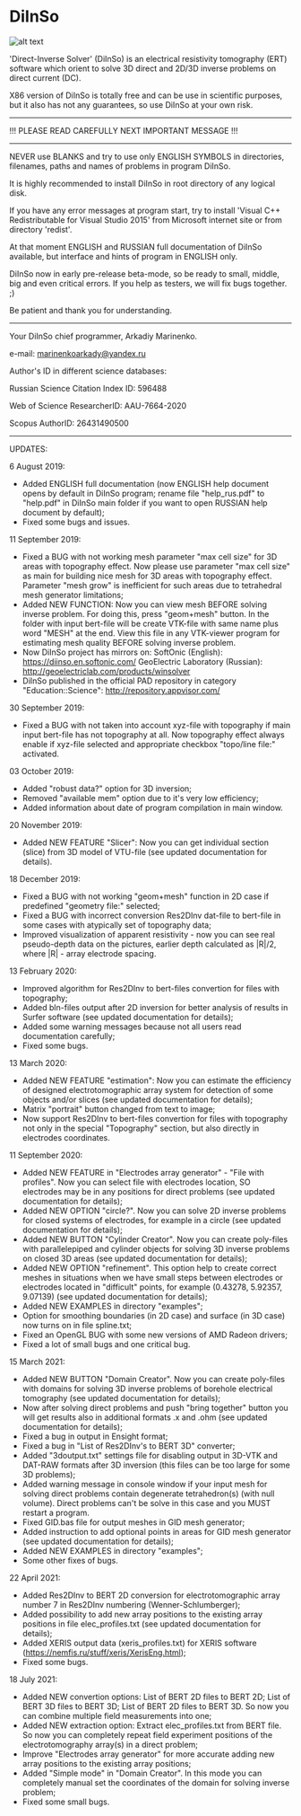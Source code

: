 # DiInSo
![alt text](http://geoelectriclab.com/themes/radiantweb-travu/assets/images/winsolver/winsolver.png)

'Direct-Inverse Solver' (DiInSo) is an electrical resistivity tomography (ERT) software which orient to solve 3D direct and 2D/3D inverse problems on direct current (DC).

X86 version of DiInSo is totally free and can be use in scientific purposes, but it also has not any guarantees, so use DiInSo at your own risk.

-------------------------

!!! PLEASE READ CAREFULLY NEXT IMPORTANT MESSAGE !!!

-------------------------

NEVER use BLANKS and try to use only ENGLISH SYMBOLS in directories, filenames, paths and names of problems in program DiInSo.

It is highly recommended to install DiInSo in root directory of any logical disk.

If you have any error messages at program start, try to install 'Visual C++ Redistributable for Visual Studio 2015' from Microsoft internet site or from directory 'redist'.

At that moment ENGLISH and RUSSIAN full documentation of DiInSo available, but interface and hints of program in ENGLISH only.

DiInSo now in early pre-release beta-mode, so be ready to small, middle, big and even critical errors. If you help as testers, we will fix bugs together. ;)

Be patient and thank you for understanding.

-------------------------

Your DiInSo chief programmer, Arkadiy Marinenko.

e-mail: marinenkoarkady@yandex.ru

Author's ID in different science databases:

Russian Science Citation Index ID: 596488

Web of Science ResearcherID: AAU-7664-2020

Scopus AuthorID: 26431490500

-------------------------

UPDATES:

6 August 2019:
* Added ENGLISH full documentation
(now ENGLISH help document opens by default in DiInSo program;
 rename file "help_rus.pdf" to "help.pdf" in DiInSo main folder
 if you want to open RUSSIAN help document by default);
* Fixed some bugs and issues.

11 September 2019:
* Fixed a BUG with not working mesh parameter "max cell size"
 for 3D areas with topography effect.
 Now please use parameter "max cell size" as main for building
 nice mesh for 3D areas with topography effect. Parameter "mesh grow"
 is inefficient for such areas due to tetrahedral mesh generator
 limitations;
* Added NEW FUNCTION: Now you can view mesh BEFORE solving inverse
 problem. For doing this, press "geom+mesh" button. In the folder
 with input bert-file will be create VTK-file with same name plus
 word "MESH" at the end. View this file in any VTK-viewer program
 for estimating mesh quality BEFORE solving inverse problem.
* Now DiInSo project has mirrors on:
 SoftOnic (English):
 https://diinso.en.softonic.com/
 GeoElectric Laboratory (Russian):
 http://geoelectriclab.com/products/winsolver
* DiInSo published in the official PAD repository in category
 "Education::Science":
 http://repository.appvisor.com/

30 September 2019:
* Fixed a BUG with not taken into account xyz-file with
 topography if main input bert-file has not topography at all.
 Now topography effect always enable if xyz-file selected
 and appropriate checkbox "topo/line file:" activated.

03 October 2019:
* Added "robust data?" option for 3D inversion;
* Removed "available mem" option due to it's very low efficiency;
* Added information about date of program compilation in main window.

20 November 2019:
* Added NEW FEATURE "Slicer":
 Now you can get individual section (slice) from 3D model of VTU-file
 (see updated documentation for details).

18 December 2019:
* Fixed a BUG with not working "geom+mesh" function in 2D case
 if predefined "geometry file:" selected;
* Fixed a BUG with incorrect conversion Res2DInv dat-file to
 bert-file in some cases with atypically set of topography data;
* Improved visualization of apparent resistivity - now you can
 see real pseudo-depth data on the pictures, earlier depth
 calculated as |R|/2, where |R| - array electrode spacing.

13 February 2020:
* Improved algorithm for Res2DInv to bert-files convertion
 for files with topography;
* Added bln-files output after 2D inversion for better
 analysis of results in Surfer software
 (see updated documentation for details);
* Added some warning messages because not all users read
 documentation carefully;
* Fixed some bugs.

13 March 2020:
* Added NEW FEATURE "estimation":
 Now you can estimate the efficiency of designed
 electrotomographic array system for detection of some
 objects and/or slices (see updated documentation for details);
* Matrix "portrait" button changed from text to image;
* Now support Res2DInv to bert-files convertion for
 files with topography not only in the special "Topography"
 section, but also directly in electrodes coordinates.

11 September 2020:
* Added NEW FEATURE in "Electrodes array generator" -
 "File with profiles". Now you can select file with electrodes
 location, SO electrodes may be in any positions for direct
 problems (see updated documentation for details);
* Added NEW OPTION "circle?". Now you can solve 2D inverse
 problems for closed systems of electrodes, for example
 in a circle (see updated documentation for details);
* Added NEW BUTTON "Cylinder Creator". Now you can create
 poly-files with parallelepiped and cylinder objects for
 solving 3D inverse problems on closed 3D areas
 (see updated documentation for details);
* Added NEW OPTION "refinement". This option help to create
 correct meshes in situations when we have small steps
 between electrodes or electrodes located in "difficult"
 points, for example (0.43278, 5.92357, 9.07139)
 (see updated documentation for details);
* Added NEW EXAMPLES in directory "examples";
* Option for smoothing boundaries (in 2D case) and
 surface (in 3D case) now turns on in file spline.txt;
* Fixed an OpenGL BUG with some new versions of AMD
 Radeon drivers;
* Fixed a lot of small bugs and one critical bug.

15 March 2021:
* Added NEW BUTTON "Domain Creator". Now you can create
 poly-files with domains for solving 3D inverse problems
 of borehole electrical tomography (see updated documentation
 for details);
* Now after solving direct problems and push "bring together"
 button you will get results also in additional formats
 .x and .ohm (see updated documentation for details);
* Fixed a bug in output in Ensight format;
* Fixed a bug in "List of Res2DInv's to BERT 3D" converter;
* Added "3doutput.txt" settings file for disabling output
 in 3D-VTK and DAT-RAW formats after 3D inversion
 (this files can be too large for some 3D problems);
* Added warning message in console window if your input
 mesh for solving direct problems contain
 degenerate tetrahedron(s) (with null volume).
 Direct problems can't be solve in this case and you MUST
 restart a program.
* Fixed GID.bas file for output meshes in GID mesh generator;
* Added instruction to add optional points in areas for
 GID mesh generator (see updated documentation for details);
* Added NEW EXAMPLES in directory "examples";
* Some other fixes of bugs.

22 April 2021:
* Added Res2DInv to BERT 2D conversion for electrotomographic
 array number 7 in Res2DInv numbering (Wenner-Schlumberger);
* Added possibility to add new array positions to the existing
 array positions in file elec_profiles.txt (see updated
 documentation for details);
* Added XERIS output data (xeris_profiles.txt) for XERIS
 software (https://nemfis.ru/stuff/xeris/XerisEng.html);
* Fixed some bugs.

18 July 2021:
* Added NEW convertion options:
 List of BERT 2D files to BERT 2D;
 List of BERT 3D files to BERT 3D;
 List of BERT 2D files to BERT 3D.
 So now you can combine multiple field measurements into one;
* Added NEW extraction option:
 Extract elec_profiles.txt from BERT file.
 So now you can completely repeat field experiment positions of
 the electrotomography array(s) in a direct problem;
* Improve "Electrodes array generator" for more accurate
 adding new array positions to the existing array positions;
* Added "Simple mode" in "Domain Creator". In this mode you
 can completely manual set the coordinates of the domain for
 solving inverse problem;
* Fixed some small bugs.
